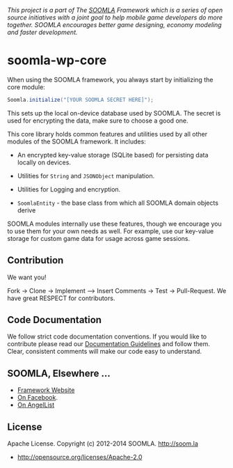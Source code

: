 *This project is a part of The [SOOMLA](http://project.soom.la) Framework which is a series of open source initiatives with a joint goal to help mobile game developers do more together. SOOMLA encourages better game designing, economy modeling and faster development.*

soomla-wp-core
===============

When using the SOOMLA framework, you always start by initializing the core module:
```cs
Soomla.initialize("[YOUR SOOMLA SECRET HERE]");
```

This sets up the local on-device database used by SOOMLA.  The secret is used for encrypting the data, make sure to choose a good one.

This core library holds common features and utilities used by all other modules of the SOOMLA framework.
It includes:
* An encrypted key-value storage (SQLite based) for persisting data locally on devices.
* Utilities for `String` and `JSONObject` manipulation.
* Utilities for Logging and encryption.

* `SoomlaEntity` - the base class from which all SOOMLA domain objects derive

SOOMLA modules internally use these features, though we encourage you to use them for your own needs as well.  For example, use our key-value storage for custom game data for usage across game sessions.

Contribution
---

We want you!

Fork -> Clone -> Implement —> Insert Comments -> Test -> Pull-Request. We have great RESPECT for contributors.

Code Documentation
---

We follow strict code documentation conventions. If you would like to contribute please read our [Documentation Guidelines](https://github.com/soomla/wp-core/documentation.md) and follow them. Clear, consistent  comments will make our code easy to understand.

SOOMLA, Elsewhere ...
---

+ [Framework Website](http://www.soom.la/)
+ [On Facebook](https://www.facebook.com/pages/The-SOOMLA-Project/389643294427376).
+ [On AngelList](https://angel.co/the-soomla-project)

License
---
Apache License. Copyright (c) 2012-2014 SOOMLA. http://soom.la
+ http://opensource.org/licenses/Apache-2.0